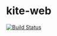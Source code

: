 # kite-web
[![Build Status](https://travis-ci.org/neit-kite/kite-web.svg?branch=master)](https://travis-ci.org/neit-kite/kite-web)
